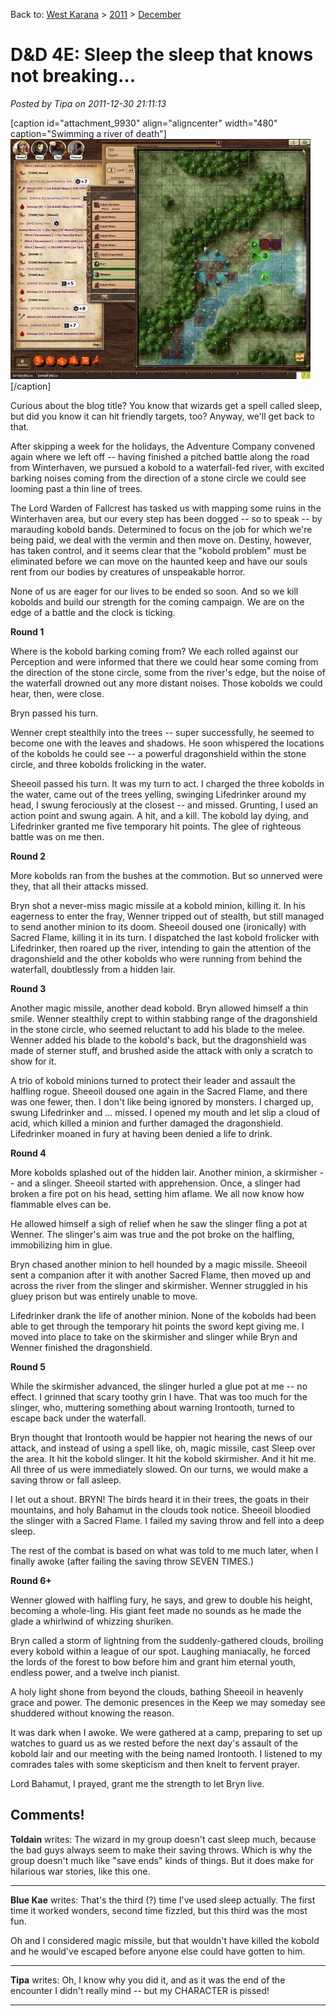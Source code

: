 Back to: [West Karana](/posts/westkarana.md) > [2011](/posts/2011/westkarana.md) > [December](./westkarana.md)
# D&D 4E: Sleep the sleep that knows not breaking...

*Posted by Tipa on 2011-12-30 21:11:13*

[caption id="attachment\_9930" align="aligncenter" width="480" caption="Swimming a river of death"][![](../../../uploads/2011/12/FantasyGrounds-2011-12-29-23-06-30-18-480x384.jpg "Swimming a river of death")](../../../uploads/2011/12/FantasyGrounds-2011-12-29-23-06-30-18.jpg)[/caption]

Curious about the blog title? You know that wizards get a spell called sleep, but did you know it can hit friendly targets, too? Anyway, we'll get back to that.

After skipping a week for the holidays, the Adventure Company convened again where we left off -- having finished a pitched battle along the road from Winterhaven, we pursued a kobold to a waterfall-fed river, with excited barking noises coming from the direction of a stone circle we could see looming past a thin line of trees.

The Lord Warden of Fallcrest has tasked us with mapping some ruins in the Winterhaven area, but our every step has been dogged -- so to speak -- by marauding kobold bands. Determined to focus on the job for which we're being paid, we deal with the vermin and then move on. Destiny, however, has taken control, and it seems clear that the "kobold problem" must be eliminated before we can move on the haunted keep and have our souls rent from our bodies by creatures of unspeakable horror.

None of us are eager for our lives to be ended so soon. And so we kill kobolds and build our strength for the coming campaign. We are on the edge of a battle and the clock is ticking.

**Round 1**

Where is the kobold barking coming from? We each rolled against our Perception and were informed that there we could hear some coming from the direction of the stone circle, some from the river's edge, but the noise of the waterfall drowned out any more distant noises. Those kobolds we could hear, then, were close.

Bryn passed his turn.

Wenner crept stealthily into the trees -- super successfully, he seemed to become one with the leaves and shadows. He soon whispered the locations of the kobolds he could see -- a powerful dragonshield within the stone circle, and three kobolds frolicking in the water.

Sheeoil passed his turn. It was my turn to act. I charged the three kobolds in the water, came out of the trees yelling, swinging Lifedrinker around my head, I swung ferociously at the closest -- and missed. Grunting, I used an action point and swung again. A hit, and a kill. The kobold lay dying, and Lifedrinker granted me five temporary hit points. The glee of righteous battle was on me then.

**Round 2**

More kobolds ran from the bushes at the commotion. But so unnerved were they, that all their attacks missed.

Bryn shot a never-miss magic missile at a kobold minion, killing it. In his eagerness to enter the fray, Wenner tripped out of stealth, but still managed to send another minion to its doom. Sheeoil doused one (ironically) with Sacred Flame, killing it in its turn. I dispatched the last kobold frolicker with Lifedrinker, then roared up the river, intending to gain the attention of the dragonshield and the other kobolds who were running from behind the waterfall, doubtlessly from a hidden lair.

**Round 3**

Another magic missile, another dead kobold. Bryn allowed himself a thin smile. Wenner stealthily crept to within stabbing range of the dragonshield in the stone circle, who seemed reluctant to add his blade to the melee. Wenner added his blade to the kobold's back, but the dragonshield was made of sterner stuff, and brushed aside the attack with only a scratch to show for it.

A trio of kobold minions turned to protect their leader and assault the halfling rogue. Sheeoil doused one again in the Sacred Flame, and there was one fewer, then. I don't like being ignored by monsters. I charged up, swung Lifedrinker and ... missed. I opened my mouth and let slip a cloud of acid, which killed a minion and further damaged the dragonshield. Lifedrinker moaned in fury at having been denied a life to drink.

**Round 4**

More kobolds splashed out of the hidden lair. Another minion, a skirmisher -- and a slinger. Sheeoil started with apprehension. Once, a slinger had broken a fire pot on his head, setting him aflame. We all now know how flammable elves can be.

He allowed himself a sigh of relief when he saw the slinger fling a pot at Wenner. The slinger's aim was true and the pot broke on the halfling, immobilizing him in glue.

Bryn chased another minion to hell hounded by a magic missile. Sheeoil sent a companion after it with another Sacred Flame, then moved up and across the river from the slinger and skirmisher. Wenner struggled in his gluey prison but was entirely unable to move.

Lifedrinker drank the life of another minion. None of the kobolds had been able to get through the temporary hit points the sword kept giving me. I moved into place to take on the skirmisher and slinger while Bryn and Wenner finished the dragonshield.

**Round 5**

While the skirmisher advanced, the slinger hurled a glue pot at me -- no effect. I grinned that scary toothy grin I have. That was too much for the slinger, who, muttering something about warning Irontooth, turned to escape back under the waterfall.

Bryn thought that Irontooth would be happier not hearing the news of our attack, and instead of using a spell like, oh, magic missile, cast Sleep over the area. It hit the kobold slinger. It hit the kobold skirmisher. And it hit me. All three of us were immediately slowed. On our turns, we would make a saving throw or fall asleep.

I let out a shout. BRYN! The birds heard it in their trees, the goats in their mountains, and holy Bahamut in the clouds took notice. Sheeoil bloodied the slinger with a Sacred Flame. I failed my saving throw and fell into a deep sleep.

The rest of the combat is based on what was told to me much later, when I finally awoke (after failing the saving throw SEVEN TIMES.)

**Round 6+**

Wenner glowed with halfling fury, he says, and grew to double his height, becoming a whole-ling. His giant feet made no sounds as he made the glade a whirlwind of whizzing shuriken.

Bryn called a storm of lightning from the suddenly-gathered clouds, broiling every kobold within a league of our spot. Laughing maniacally, he forced the lords of the forest to bow before him and grant him eternal youth, endless power, and a twelve inch pianist.

A holy light shone from beyond the clouds, bathing Sheeoil in heavenly grace and power. The demonic presences in the Keep we may someday see shuddered without knowing the reason.

It was dark when I awoke. We were gathered at a camp, preparing to set up watches to guard us as we rested before the next day's assault of the kobold lair and our meeting with the being named Irontooth. I listened to my comrades tales with some skepticism and then knelt to fervent prayer.

Lord Bahamut, I prayed, grant me the strength to let Bryn live.

## Comments!

**Toldain** writes: The wizard in my group doesn't cast sleep much, because the bad guys always seem to make their saving throws. Which is why the group doesn't much like "save ends" kinds of things. But it does make for hilarious war stories, like this one.

---

**Blue Kae** writes: That's the third (?) time I've used sleep actually. The first time it worked wonders, second time fizzled, but this third was the most fun.

Oh and I considered magic missile, but that wouldn't have killed the kobold and he would've escaped before anyone else could have gotten to him.

---

**Tipa** writes: Oh, I know why you did it, and as it was the end of the encounter I didn't really mind -- but my CHARACTER is pissed!

---

